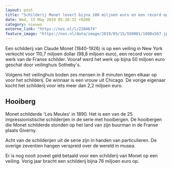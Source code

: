 ```yaml
---
layout: post
title: "Schilderij Monet levert bijna 100 miljoen euro en een record op"
date: Wed, 15 May 2019 05:26:32 +0200
category: nieuws
externe_link: "https://nos.nl/l/2284674"
feature_image: "https://nos.nl/data/image/2019/05/15/550001/1008x567.jpg"
---
```


<p>Een schilderij van Claude Monet (1840-1926) is op een veiling in New York verkocht voor 110,7 miljoen dollar (98,8 miljoen euro), een record voor een werk van de Franse schilder. Vooraf werd het werk op bijna 50 miljoen euro geschat door veilinghuis Sotheby's.</p>
<p>Volgens het veilinghuis boden zes mensen in 8 minuten tegen elkaar op voor het schilderij. De winnaar is een vrouw uit Chicago. De vorige eigenaar kocht het schilderij voor iets meer dan 2,2 miljoen euro.</p>
<h2>Hooiberg</h2>
<p>Monet schilderde 'Les Meules' in 1890. Het is een van de 25 impressionistische schilderijen in de serie met hooibergen. De hooibergen die Monet schilderde stonden op het land van zijn buurman in de Franse plaats Giverny.</p>
<p>Acht van de schilderijen uit de serie zijn in handen van particulieren. De overige zeventien hangen verspreid over de wereld in musea.</p>
<p>Er is nog nooit zoveel geld betaald voor een schilderij van Monet op een veiling. Vorig jaar bracht een schilderij bijna 76 miljoen euro op.</p>
